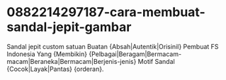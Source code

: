 # 0882214297187-cara-membuat-sandal-jepit-gambar
Sandal jepit custom satuan Buatan {Absah|Autentik|Orisinil} Pembuat FS Indonesia Yang {Membikin} {Pelbagai|Beragam|Bermacam-macam|Beraneka|Bermacam|Berjenis-jenis} Motif Sandal {Cocok|Layak|Pantas} {orderan}.
